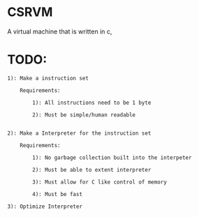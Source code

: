 # CSRVM
A virtual machine that is written in c,


# TODO:

    1): Make a instruction set

        Requirements:

            1): All instructions need to be 1 byte

            2): Must be simple/human readable


    2): Make a Interpreter for the instruction set

        Requirements:

            1): No garbage collection built into the interpeter

            2): Must be able to extent interpreter

            3): Must allow for C like control of memory

            4): Must be fast

    3): Optimize Interpreter
